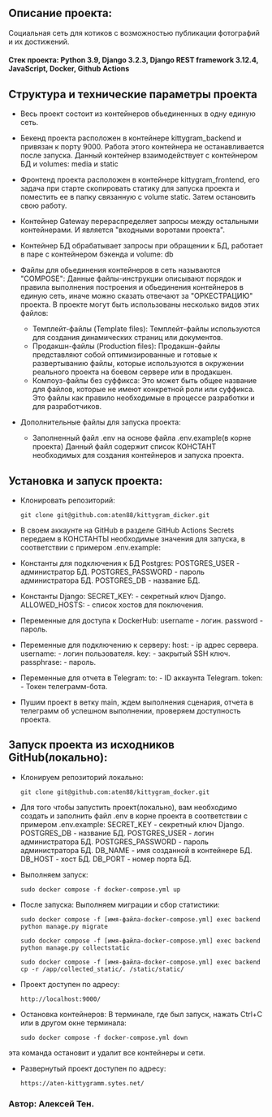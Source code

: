 ## Описание проекта:
Социальная сеть для котиков с возможностью публикации фотографий и их достижений.

#### Стек проекта: Python 3.9, Django 3.2.3, Django REST framework 3.12.4, JavaScript, Docker, Github Actions

## Структура и технические параметры проекта

  - Весь проект состоит из контейнеров обьединенных в одну единую сеть.
   - Бекенд проекта расположен в контейнере kittygram_backend и привязан к порту 9000. 
    Работа этого контейнера не останавливается после запуска.
    Данный контейнер взаимодействует с контейнером БД и volumes: media и static

   - Фронтенд проекта расположен в контейнере kittygram_frontend, его задача при старте скопировать статику для запуска проекта
    и поместить ее в папку связанную с volume static. Затем остановить свою работу.

   - Контейнер Gateway перераспределяет запросы между остальными контейнерами. И является "входными воротами проекта".

   - Контейнер БД обрабатывает запросы при обращении к БД, работает в паре с контейнером бэкенда и volume: db

  - Файлы для обьединения контейнеров в сеть называются "COMPOSE":
   Данные файлы-инструкции описывают порядок и правила выполнения построения и обьединения контейнеров в единую сеть,
   иначе можно сказать отвечают за "ОРКЕСТРАЦИЮ" проекта. В проекте могут быть использованы несколько видов этих файлов:
    - Темплейт-файлы (Template files): Темплейт-файлы используются для создания динамических страниц или документов.
    - Продакшн-файлы (Production files): Продакшн-файлы представляют собой оптимизированные и готовые к развертыванию файлы, 
     которые используются в окружении реального проекта на боевом сервере или в продакшен.
    - Компоуз-файлы без суффикса: Это может быть общее название для файлов, которые не имеют конкретной роли или суффикса.
     Это файлы как правило необходимые в процессе разработки и для разработчиков.

  - Дополнительные файлы для запуска проекта:
    - Заполненный файл .env на основе файла .env.example(в корне проекта)
      Данный файл содержит список КОНСТАНТ необходимых для создания контейнеров и запуска проекта.


## Установка и запуск проекта:
- Клонировать репозиторий:
  ```
  git clone git@github.com:aten88/kittygram_dicker.git
  ```
- В своем аккаунте на GitHub в разделе GitHub Actions Secrets передаем в КОНСТАНТЫ необходимые значения для запуска, в соответствии с примером .env.example:

- Константы для подключения к БД Postgres:
  POSTGRES_USER - администратор БД.
  POSTGRES_PASSWORD - пароль администратора БД.
  POSTGRES_DB - название БД.

- Константы Django:
  SECRET_KEY: - секретный ключ Django.
  ALLOWED_HOSTS: - список хостов для поключения.

- Переменные для доступа к DockerHub:
  username - логин.
  password - пароль.

- Переменные для подключению к серверу:
  host: - ip адрес сервера.
  username: - логин пользователя.
  key: - закрытый SSH ключ.
  passphrase: - пароль.

- Переменные для отчета в Telegram:
  to: - ID аккаунта Telegram.
  token: - Токен телеграмм-бота.

- Пушим проект в ветку main, ждем выполнения сценария, отчета в телеграмм об успешном выполнении, проверяем доступность проекта.

## Запуск проекта из исходников GitHub(локально):

- Клонируем репозиторий локально:
  ```
  git clone git@github.com:aten88/kittygram_docker.git
  ```
- Для того чтобы запустить проект(локально), вам необходимо создать и заполнить файл .env в корне проекта в соответствии с примером .env.example:
SECRET_KEY - секретный ключ Django. 
POSTGRES_DB - название БД. 
POSTGRES_USER - логин администратора БД. 
POSTGRES_PASSWORD - пароль администратора БД. 
DB_NAME - имя созданной в контейнере БД. 
DB_HOST - хост БД. 
DB_PORT - номер порта БД.

- Выполняем запуск:
  ```
  sudo docker compose -f docker-compose.yml up
  ```

- После запуска: Выполняем миграции и сбор статистики:
  ```
  sudo docker compose -f [имя-файла-docker-compose.yml] exec backend python manage.py migrate
  ```
  ```
  sudo docker compose -f [имя-файла-docker-compose.yml] exec backend python manage.py collectstatic
  ```
  ```
  sudo docker compose -f [имя-файла-docker-compose.yml] exec backend cp -r /app/collected_static/. /static/static/
  ```

- Проект доступен по адресу:
  ```
  http://localhost:9000/
  ```

- Остановка контейнеров:
В терминале, где был запуск, нажать Ctrl+С или в другом окне терминала:
   ```
   sudo docker compose -f docker-compose.yml down
   ```
 эта команда остановит и удалит все контейнеры и сети.

- Развернутый проект доступен по адресу:
  ```
  https://aten-kittygramm.sytes.net/
  ```
### Автор: Алексей Тен.
